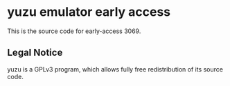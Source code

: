 yuzu emulator early access
=============

This is the source code for early-access 3069.

## Legal Notice

yuzu is a GPLv3 program, which allows fully free redistribution of its source code.